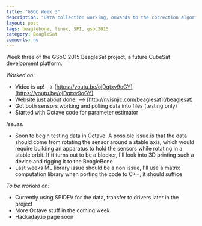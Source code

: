 ```yaml
---
title: "GSOC Week 3"
description: "Data collection working, onwards to the correction algorithm!"
layout: post
tags: beaglebone, linux, SPI, gsoc2015
category: BeagleSat 
comments: no
---
```


Week three of the GSoC 2015 BeagleSat project, a future CubeSat
development platform.


*Worked on:*

* Video is up! --> [https://youtu.be/ojDqtxv9oGY](https://youtu.be/ojDqtxv9oGY)
* Website just about done. -->
  [http://nvisnjic.com/beaglesat](/beaglesat)
* Got both sensors working and polling data into files (testing only)
* Started with Octave code for parameter estimator


*Issues:*

* Soon to begin testing data in Octave. A possible issue
  is that the data should come from rotating the sensor around a stable axis,
  which would require building an apparatus to hold the sensors while rotating
  in a stable
  orbit. If it turns out to be a blocker, I'll look into 3D printing such a
  device and rigging it to the BeagleBone
* Last weeks ML library issue should be a non issue, I'll use a matrix computation library when porting the code to C++, it should suffice


*To be worked on:*

* Currently using SPIDEV for the data, transfer to drivers later in the project
* More Octave stuff in the coming week
* Hackaday.io page soon


